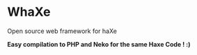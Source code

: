 WhaXe
=====

Open source web framework for haXe

__Easy compilation to PHP and Neko for the same Haxe Code ! :)__
